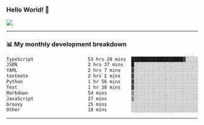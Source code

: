 ### Hello World! 👋

<a>
  <img align="center" src="https://github-readme-stats.vercel.app/api?username=megatunger&count_private=true&include_all_commits=true&bg_color=30,56CCF2,2F80ED&title_color=fff&text_color=fff" />
</a>

------
### 📊 My monthly development breakdown

<!--START_SECTION:waka-->

```txt
TypeScript                    53 hrs 28 mins  ███████████████████▓░░░░░   78.94 %
JSON                          2 hrs 37 mins   █░░░░░░░░░░░░░░░░░░░░░░░░   03.88 %
YAML                          2 hrs 7 mins    ▓░░░░░░░░░░░░░░░░░░░░░░░░   03.15 %
textmate                      2 hrs 2 mins    ▓░░░░░░░░░░░░░░░░░░░░░░░░   03.00 %
Python                        1 hr 56 mins    ▓░░░░░░░░░░░░░░░░░░░░░░░░   02.86 %
Text                          1 hr 38 mins    ▓░░░░░░░░░░░░░░░░░░░░░░░░   02.41 %
Markdown                      54 mins         ▒░░░░░░░░░░░░░░░░░░░░░░░░   01.34 %
JavaScript                    27 mins         ▒░░░░░░░░░░░░░░░░░░░░░░░░   00.68 %
Groovy                        25 mins         ░░░░░░░░░░░░░░░░░░░░░░░░░   00.62 %
Other                         18 mins         ░░░░░░░░░░░░░░░░░░░░░░░░░   00.45 %
```

<!--END_SECTION:waka-->

------
